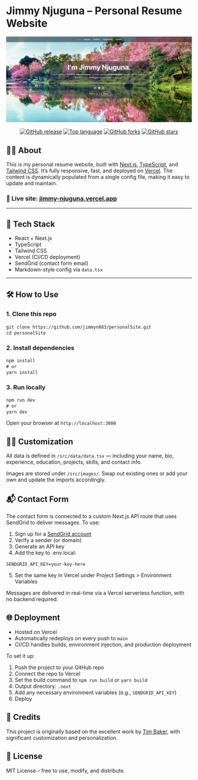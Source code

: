 # Jimmy Njuguna – Personal Resume Website

![Personal Resume Website](resume-screenshot.jpg?raw=true 'Personal Resume Website')

<div align="center">

<a href="https://github.com/jimmyn883/personalSite/releases"><img alt="GitHub release" src="https://img.shields.io/github/v/release/jimmyn883/personalSite"></a>
<a href="https://github.com/jimmyn883/personalSite"><img alt="Top language" src="https://img.shields.io/github/languages/top/jimmyn883/personalSite"></a>
<a href="https://github.com/jimmyn883/personalSite/network"><img alt="GitHub forks" src="https://img.shields.io/github/forks/jimmyn883/personalSite?color=success"></a>
<a href="https://github.com/jimmyn883/personalSite/stargazers"><img alt="GitHub stars" src="https://img.shields.io/github/stars/jimmyn883/personalSite?color=yellow"></a>

</div>

## 🧑‍💻 About

This is my personal resume website, built with [Next.js](https://nextjs.org/), [TypeScript](https://www.typescriptlang.org/), and [Tailwind CSS](https://tailwindcss.com/). It’s fully responsive, fast, and deployed on [Vercel](https://vercel.com/). The content is dynamically populated from a single config file, making it easy to update and maintain.

### 🔗 Live site: [jimmy-njuguna.vercel.app](https://jimmy-njuguna.vercel.app/)

---

## 🚀 Tech Stack

- React + Next.js
- TypeScript
- Tailwind CSS
- Vercel (CI/CD deployment)
- SendGrid (contact form email)
- Markdown-style config via `data.tsx`

---

## 🛠️ How to Use

### 1. Clone this repo

```
git clone https://github.com/jimmyn883/personalSite.git
cd personalSite
```
### 2. Install dependencies
```
npm install
# or
yarn install
```
### 3. Run locally
```
npm run dev
# or
yarn dev
```
Open your browser at `http://localhost:3000`

## 🧑‍🎨 Customization
All data is defined in `/src/data/data.tsx` — including your name, bio, experience, education, projects, skills, and contact info.

Images are stored under `/src/images/`. Swap out existing ones or add your own and update the imports accordingly.



## 📬 Contact Form
The contact form is connected to a custom Next.js API route that uses SendGrid to deliver messages.
To use:

1. Sign up for a [SendGrid account](https://sendgrid.com/en-us)
2. Verify a sender (or domain)
3. Generate an API key
4. Add the key to .env.local:
```
SENDGRID_API_KEY=your-key-here
```
5. Set the same key in Vercel under Project Settings > Environment Variables

Messages are delivered in real-time via a Vercel serverless function, with no backend required.



## 🌐 Deployment
- Hosted on Vercel
- Automatically redeploys on every push to `main`
- CI/CD handles builds, environment injection, and production deployment

To set it up:
1. Push the project to your GitHub repo
2. Connect the repo to Vercel
3. Set the build command to `npm run build` or `yarn build`
4. Output directory: `.next`
5. Add any necessary environment variables (e.g., `SENDGRID_API_KEY`)
6. Deploy

## 🧠 Credits
This project is originally based on the excellent work by [Tim Baker](https://github.com/tbakerx/react-resume-template), with significant customization and personalization.

## 💬 License
MIT License – free to use, modify, and distribute.
